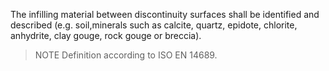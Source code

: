 The infilling material between discontinuity surfaces shall be identified and described (e.g. soil,minerals such as calcite, quartz, epidote, chlorite, anhydrite, clay gouge, rock gouge or breccia). 
>NOTE Definition according to ISO EN 14689.
